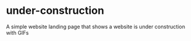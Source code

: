 # under-construction
A simple website landing page that shows a website is under construction with GIFs
